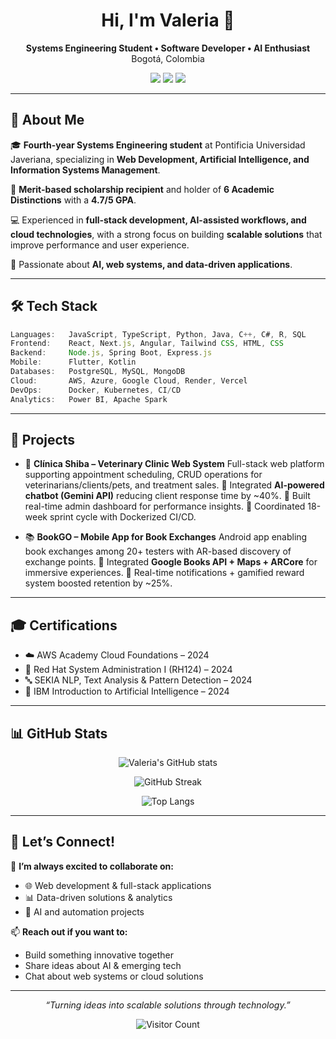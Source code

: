 <h1 align="center">Hi, I'm Valeria 👋</h1>

<p align="center">
  <b>Systems Engineering Student • Software Developer • AI Enthusiast</b><br>
  Bogotá, Colombia 
</p>

<p align="center">
  <a href="https://www.linkedin.com/in/valeria-arenas-4a6679222/" target="_blank"><img src="https://img.shields.io/badge/LinkedIn-%230077B5.svg?style=for-the-badge&logo=linkedin&logoColor=white"/></a>
  <a href="mailto:valeriare1405@gmail.com" target="_blank"><img src="https://img.shields.io/badge/Email-D14836?style=for-the-badge&logo=gmail&logoColor=white"/></a>
  <a href="https://valeria-arenasb.vercel.app/" target="_blank"><img src="https://img.shields.io/badge/Portfolio-000000?style=for-the-badge&logo=vercel&logoColor=white"/></a>
</p>



---

## 🌟 About Me

🎓 **Fourth-year Systems Engineering student** at Pontificia Universidad Javeriana, specializing in **Web Development, Artificial Intelligence, and Information Systems Management**.  

🏅 **Merit-based scholarship recipient** and holder of **6 Academic Distinctions** with a **4.7/5 GPA**.  

💻 Experienced in **full-stack development, AI-assisted workflows, and cloud technologies**, with a strong focus on building **scalable solutions** that improve performance and user experience.  

🚀 Passionate about **AI, web systems, and data-driven applications**.  

---

## 🛠️ Tech Stack

```ts
Languages:   JavaScript, TypeScript, Python, Java, C++, C#, R, SQL
Frontend:    React, Next.js, Angular, Tailwind CSS, HTML, CSS
Backend:     Node.js, Spring Boot, Express.js
Mobile:      Flutter, Kotlin
Databases:   PostgreSQL, MySQL, MongoDB
Cloud:       AWS, Azure, Google Cloud, Render, Vercel
DevOps:      Docker, Kubernetes, CI/CD
Analytics:   Power BI, Apache Spark
````

---

## 📂 Projects

* 🐾 **Clínica Shiba – Veterinary Clinic Web System**
  Full-stack web platform supporting appointment scheduling, CRUD operations for veterinarians/clients/pets, and treatment sales.
  🔹 Integrated **AI-powered chatbot (Gemini API)** reducing client response time by \~40%.
  🔹 Built real-time admin dashboard for performance insights.
  🔹 Coordinated 18-week sprint cycle with Dockerized CI/CD.

* 📚 **BookGO – Mobile App for Book Exchanges**
  Android app enabling book exchanges among 20+ testers with AR-based discovery of exchange points.
  🔹 Integrated **Google Books API + Maps + ARCore** for immersive experiences.
  🔹 Real-time notifications + gamified reward system boosted retention by \~25%.

---

## 🎓 Certifications

* ☁️ AWS Academy Cloud Foundations – 2024
* 🐧 Red Hat System Administration I (RH124) – 2024
* 🔤 SEKIA NLP, Text Analysis & Pattern Detection – 2024
* 🤖 IBM Introduction to Artificial Intelligence – 2024

---

## 📊 GitHub Stats

<p align="center">
  <img src="https://github-readme-stats.vercel.app/api?username=ValeriaArenasB&show_icons=true&theme=tokyonight" alt="Valeria's GitHub stats" />
</p>
<p align="center">
  <img src="https://github-readme-streak-stats.herokuapp.com?user=ValeriaArenasB&theme=tokyonight" alt="GitHub Streak" />
</p>
<p align="center">
  <img src="https://github-readme-stats.vercel.app/api/top-langs/?username=ValeriaArenasB&layout=compact&theme=tokyonight" alt="Top Langs" />
</p>

---

## 🤝 Let’s Connect!

💬 **I’m always excited to collaborate on:**

* 🌐 Web development & full-stack applications
* 📊 Data-driven solutions & analytics
* 🤖 AI and automation projects

📫 **Reach out if you want to:**

* Build something innovative together
* Share ideas about AI & emerging tech
* Chat about web systems or cloud solutions

---

<p align="center"><em>“Turning ideas into scalable solutions through technology.”</em></p>




<div align="center">
  
![Visitor Count](https://komarev.com/ghpvc/?username=ValeriaArenasB&color=blue&style=for-the-badge)
  
</div>
